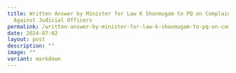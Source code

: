 ```yaml
---
title: Written Answer by Minister for Law K Shanmugam to PQ on Complaints
  Against Judicial Officers
permalink: /written-answer-by-minister-for-law-k-shanmugam-to-pq-on-complaints-against-judicial-officers/
date: 2024-07-02
layout: post
description: ""
image: ""
variant: markdown
---
```

